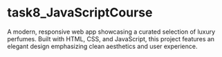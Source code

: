 # task8_JavaScriptCourse
A modern, responsive web app showcasing a curated selection of luxury perfumes. Built with HTML, CSS, and JavaScript, this project features an elegant design emphasizing clean aesthetics and user experience.
